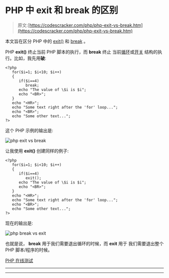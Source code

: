 # PHP 中 exit 和 break 的区别

> 原文:[https://codescracker.com/php/php-exit-vs-break.htm](https://codescracker.com/php/php-exit-vs-break.htm)

本文旨在区分 PHP 中的 [exit()](/php/php-exit-function.htm) 和 [break](/php/php-break-continue-keyword.htm) 。

PHP **exit()** 终止当前 PHP 脚本的执行，而 **break** 终止 当前[循环](/php/php-loops.htm)或[开关](/php/php-switch.htm) 结构的执行。比如，我先用**破**:

```
<?php
   for($i=1; $i<10; $i++)
   {
      if($i==4)
         break;
      echo "The value of \$i is $i";
      echo "<BR>";
   }
   echo "<HR>";
   echo "Some text right after the 'for' loop...";
   echo "<BR>";
   echo "Some other text...";
?>
```

这个 PHP 示例的输出是:

![php exit vs break](../Images/8b15fb85151284ff175c402a7f85efe6.png)

让我使用 **exit()** 创建同样的例子:

```
<?php
   for($i=1; $i<10; $i++)
   {
      if($i==4)
         exit();
      echo "The value of \$i is $i";
      echo "<BR>";
   }
   echo "<HR>";
   echo "Some text right after the 'for' loop...";
   echo "<BR>";
   echo "Some other text...";
?>
```

现在的输出是:

![php break vs exit](../Images/5e774a1e2eb3051eee8d1cdf723d9a36.png)

也就是说， **break** 用于我们需要退出循环的时候，而 **exit** 用于 我们需要退出整个 PHP 脚本/程序的时候。

[PHP 在线测试](/exam/showtest.php?subid=8)

* * *

* * *